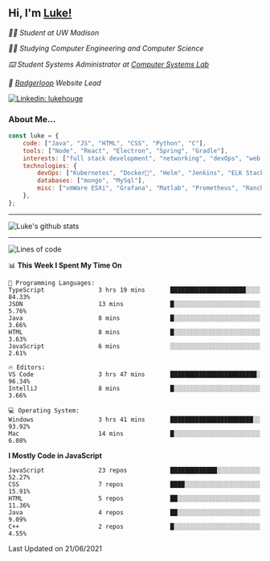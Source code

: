 <h2> Hi, I'm <a href="https://www.lukehouge.com">Luke!</a></h2>

<p><em>👨‍🎓 Student at UW Madison</em></p>
<p><em>🧑‍💻 Studying Computer Engineering and Computer Science</em></p>
<p><em>⌨️ Student Systems Administrator at <a href="https://csl.cs.wisc.edu/">Computer Systems Lab</a></em></p>
<p><em>🚆  <a href="https://badgerloop.com">Badgerloop</a> Website Lead</em></p>


[![Linkedin: lukehouge](https://img.shields.io/badge/-lukehouge-blue?style=flat-square&logo=Linkedin&logoColor=white&link=https://www.linkedin.com/in/lukehouge/)](https://www.linkedin.com/in/lukehouge/)

### About Me...  

```javascript
const luke = {
    code: ["Java", "JS", "HTML", "CSS", "Python", "C"],
    tools: ["Node", "React", "Electron", "Spring", "Gradle"],
    interests: ["full stack development", "networking", "devOps", "web dev", "photography"],
    technologies: {
        devOps: ["Kubernetes", "Docker🐳", "Helm", "Jenkins", "ELK Stack"],
        databases: ["mongo", "MySql"],
        misc: ["vmWare ESXi", "Grafana", "Matlab", "Prometheus", "Rancher", "Cisco"]
    },
};
```
---

![Luke's github stats](https://github-readme-stats.vercel.app/api?username=lukehouge&show_icons=true&theme=dracula)

---

<!--START_SECTION:waka-->
![Lines of code](https://img.shields.io/badge/From%20Hello%20World%20I%27ve%20Written-1.3%20million%20lines%20of%20code-blue)

📊 **This Week I Spent My Time On** 

```text
💬 Programming Languages: 
TypeScript               3 hrs 19 mins       █████████████████████░░░░   84.33% 
JSON                     13 mins             █░░░░░░░░░░░░░░░░░░░░░░░░   5.76% 
Java                     8 mins              █░░░░░░░░░░░░░░░░░░░░░░░░   3.66% 
HTML                     8 mins              █░░░░░░░░░░░░░░░░░░░░░░░░   3.63% 
JavaScript               6 mins              ░░░░░░░░░░░░░░░░░░░░░░░░░   2.61%

🔥 Editors: 
VS Code                  3 hrs 47 mins       ████████████████████████░   96.34% 
IntelliJ                 8 mins              █░░░░░░░░░░░░░░░░░░░░░░░░   3.66%

💻 Operating System: 
Windows                  3 hrs 41 mins       ███████████████████████░░   93.92% 
Mac                      14 mins             █░░░░░░░░░░░░░░░░░░░░░░░░   6.08%

```

**I Mostly Code in JavaScript** 

```text
JavaScript               23 repos            █████████████░░░░░░░░░░░░   52.27% 
CSS                      7 repos             ████░░░░░░░░░░░░░░░░░░░░░   15.91% 
HTML                     5 repos             ██░░░░░░░░░░░░░░░░░░░░░░░   11.36% 
Java                     4 repos             ██░░░░░░░░░░░░░░░░░░░░░░░   9.09% 
C++                      2 repos             █░░░░░░░░░░░░░░░░░░░░░░░░   4.55%

```



 Last Updated on 21/06/2021
<!--END_SECTION:waka-->
